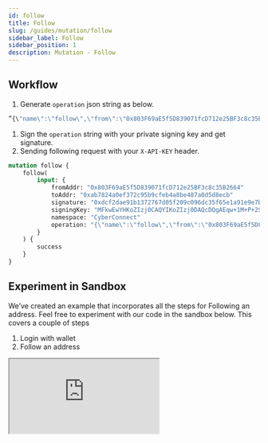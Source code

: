 ```yaml
---
id: follow
title: Follow
slug: /guides/mutation/follow
sidebar_label: Follow
sidebar_position: 1
description: Mutation - Follow
---
```


## Workflow

1. Generate `operation` json string as below.

```graphql
”{\"name\":\"follow\",\"from\":\"0x803F69aE5f5D839071fcD712e25BF3c8c35B2664\",\"to\":\"0xab7824a05ef372c95b9cfeb4a8be487a0d5d8ecb\",\"namespace\":\"test\",\"network\":\"ETH\",\"alias\":\"\",\"timestamp\":1662671067623}
```

1. Sign the `operation` string with your private signing key and get signature.
2. Sending following request with your `X-API-KEY` header.

```graphql
mutation follow {
    follow(
        input: {
            fromAddr: "0x803F69aE5f5D839071fcD712e25BF3c8c35B2664"
            toAddr: "0xab7824a0ef372c95b9cfeb4a8be487a0d5d8ecb"
            signature: "0xdcf2dae91b1372767d05f209c096dc35f65e1a91e9e7b0521a8a23802e42ca273aea934046e79ec75f8290ff6c1b7bf35d023c8dcb0bf956f56fdaec3633620f1c"
            signingKey: "MFkwEwYHKoZIzj0CAQYIKoZIzj0DAQcDQgAEqw+1M+P+2SBcf6mTtGEQ2rbEIq0/eYbzYPtzu75DfC93Y6twu7yq7BEE3yqokSIpBGXI92m6EPkhH+kUx4+ZyQ=="
            namespace: "CyberConnect"
            operation: "{\"name\":\"follow\",\"from\":\"0x803F69aE5f5D839071fcD712e25BF3c8c35B2664\",\"to\":\"0xab7824a05ef372c95b9cfeb4a8be487a0d5d8ecb\",\"namespace\":\"test\",\"network\":\"ETH\",\"alias\":\"\",\"timestamp\":1662672662623}"
        }
    ) {
        success
    }
}
```

## Experiment in Sandbox

We’ve created an example that incorporates all the steps for Following an address. Feel free to experiment with our code in the sandbox below. This covers a couple of steps

1. Login with wallet
2. Follow an address

<iframe src="https://codesandbox.io/embed/follow-unfollow-e6x6fh?codemirror=1&fontsize=14&hidenavigation=0&theme=dark&runonclick=1&view=split&module=/src/App.tsx"
    title="connect-with-follow-button"
    allow="accelerometer; ambient-light-sensor; camera; encrypted-media; geolocation; gyroscope; hid; microphone; midi; payment; usb; vr; xr-spatial-tracking"
    sandbox="allow-forms allow-modals allow-popups allow-presentation allow-same-origin allow-scripts"
></iframe>
